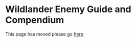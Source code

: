 # Wildlander Enemy Guide and Compendium

This page has moved please go [here](https://github.com/Wildlander-mod/Support/wiki/Advanced-Combat-Mechanics)
